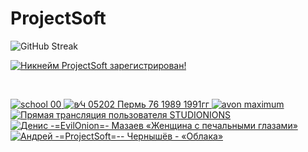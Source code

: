 # ProjectSoft

![GitHub Streak](http://github-readme-streak-stats.herokuapp.com?user=ProjectSoft-STUDIONIONS&locale=ru&mode=weekly)

<a href="https://mynickname.com/projectsoft" target="_blank">
	<img src="https://mynickname.com/img.php?nick=ProjectSoft&sert=2&text=t5" alt="Никнейм ProjectSoft зарегистрирован!" border="0" />
</a>
<p>&nbsp;</p>
<!-- prettier-ignore-start -->
<!-- BEGIN EXAMPLE-YOUTUBE-CARDS -->
<a href="https://www.youtube.com/watch?v=JngA6v6CFRI">
  <picture>
    <source media="(prefers-color-scheme: dark)" srcset="https://ytcards.demolab.com/?id=JngA6v6CFRI&title=school+00&lang=en&timestamp=1693159266&background_color=%230d1117&title_color=%23ffffff&stats_color=%23dedede&max_title_lines=2&width=250&border_radius=5&duration=211">
    <img src="https://ytcards.demolab.com/?id=JngA6v6CFRI&title=school+00&lang=en&timestamp=1693159266&background_color=%23ffffff&title_color=%2324292f&stats_color=%2357606a&max_title_lines=2&width=250&border_radius=5&duration=211" alt="school 00" title="school 00">
  </picture>
</a>
<a href="https://www.youtube.com/watch?v=4vyN35OcqGo">
  <picture>
    <source media="(prefers-color-scheme: dark)" srcset="https://ytcards.demolab.com/?id=4vyN35OcqGo&title=%D0%B2%E2%81%84%D1%87+05202+%D0%9F%D0%B5%D1%80%D0%BC%D1%8C+76+1989+1991%D0%B3%D0%B3&lang=en&timestamp=1576603072&background_color=%230d1117&title_color=%23ffffff&stats_color=%23dedede&max_title_lines=2&width=250&border_radius=5&duration=296">
    <img src="https://ytcards.demolab.com/?id=4vyN35OcqGo&title=%D0%B2%E2%81%84%D1%87+05202+%D0%9F%D0%B5%D1%80%D0%BC%D1%8C+76+1989+1991%D0%B3%D0%B3&lang=en&timestamp=1576603072&background_color=%23ffffff&title_color=%2324292f&stats_color=%2357606a&max_title_lines=2&width=250&border_radius=5&duration=296" alt="в⁄ч 05202 Пермь 76 1989 1991гг" title="в⁄ч 05202 Пермь 76 1989 1991гг">
  </picture>
</a>
<a href="https://www.youtube.com/watch?v=HAoU8Xh-4H8">
  <picture>
    <source media="(prefers-color-scheme: dark)" srcset="https://ytcards.demolab.com/?id=HAoU8Xh-4H8&title=avon+maximum&lang=en&timestamp=1563732509&background_color=%230d1117&title_color=%23ffffff&stats_color=%23dedede&max_title_lines=2&width=250&border_radius=5&duration=91">
    <img src="https://ytcards.demolab.com/?id=HAoU8Xh-4H8&title=avon+maximum&lang=en&timestamp=1563732509&background_color=%23ffffff&title_color=%2324292f&stats_color=%2357606a&max_title_lines=2&width=250&border_radius=5&duration=91" alt="avon maximum" title="avon maximum">
  </picture>
</a>
<a href="https://www.youtube.com/watch?v=Up8erC73Kv8">
  <picture>
    <source media="(prefers-color-scheme: dark)" srcset="https://ytcards.demolab.com/?id=Up8erC73Kv8&title=%D0%9F%D1%80%D1%8F%D0%BC%D0%B0%D1%8F+%D1%82%D1%80%D0%B0%D0%BD%D1%81%D0%BB%D1%8F%D1%86%D0%B8%D1%8F+%D0%BF%D0%BE%D0%BB%D1%8C%D0%B7%D0%BE%D0%B2%D0%B0%D1%82%D0%B5%D0%BB%D1%8F+STUDIONIONS&lang=en&timestamp=1503508627&background_color=%230d1117&title_color=%23ffffff&stats_color=%23dedede&max_title_lines=2&width=250&border_radius=5&duration=0">
    <img src="https://ytcards.demolab.com/?id=Up8erC73Kv8&title=%D0%9F%D1%80%D1%8F%D0%BC%D0%B0%D1%8F+%D1%82%D1%80%D0%B0%D0%BD%D1%81%D0%BB%D1%8F%D1%86%D0%B8%D1%8F+%D0%BF%D0%BE%D0%BB%D1%8C%D0%B7%D0%BE%D0%B2%D0%B0%D1%82%D0%B5%D0%BB%D1%8F+STUDIONIONS&lang=en&timestamp=1503508627&background_color=%23ffffff&title_color=%2324292f&stats_color=%2357606a&max_title_lines=2&width=250&border_radius=5&duration=0" alt="Прямая трансляция пользователя STUDIONIONS" title="Прямая трансляция пользователя STUDIONIONS">
  </picture>
</a>
<a href="https://www.youtube.com/watch?v=0Nv-yFuT-BQ">
  <picture>
    <source media="(prefers-color-scheme: dark)" srcset="https://ytcards.demolab.com/?id=0Nv-yFuT-BQ&title=%D0%94%D0%B5%D0%BD%D0%B8%D1%81+-%3DEvilOnion%3D-+%D0%9C%D0%B0%D0%B7%D0%B0%D0%B5%D0%B2+%C2%AB%D0%96%D0%B5%D0%BD%D1%89%D0%B8%D0%BD%D0%B0+%D1%81+%D0%BF%D0%B5%D1%87%D0%B0%D0%BB%D1%8C%D0%BD%D1%8B%D0%BC%D0%B8+%D0%B3%D0%BB%D0%B0%D0%B7%D0%B0%D0%BC%D0%B8%C2%BB&lang=en&timestamp=1452385624&background_color=%230d1117&title_color=%23ffffff&stats_color=%23dedede&max_title_lines=2&width=250&border_radius=5&duration=216">
    <img src="https://ytcards.demolab.com/?id=0Nv-yFuT-BQ&title=%D0%94%D0%B5%D0%BD%D0%B8%D1%81+-%3DEvilOnion%3D-+%D0%9C%D0%B0%D0%B7%D0%B0%D0%B5%D0%B2+%C2%AB%D0%96%D0%B5%D0%BD%D1%89%D0%B8%D0%BD%D0%B0+%D1%81+%D0%BF%D0%B5%D1%87%D0%B0%D0%BB%D1%8C%D0%BD%D1%8B%D0%BC%D0%B8+%D0%B3%D0%BB%D0%B0%D0%B7%D0%B0%D0%BC%D0%B8%C2%BB&lang=en&timestamp=1452385624&background_color=%23ffffff&title_color=%2324292f&stats_color=%2357606a&max_title_lines=2&width=250&border_radius=5&duration=216" alt="Денис -=EvilOnion=- Мазаев «Женщина с печальными глазами»" title="Денис -=EvilOnion=- Мазаев «Женщина с печальными глазами»">
  </picture>
</a>
<a href="https://www.youtube.com/watch?v=axd2JccV8MA">
  <picture>
    <source media="(prefers-color-scheme: dark)" srcset="https://ytcards.demolab.com/?id=axd2JccV8MA&title=%D0%90%D0%BD%D0%B4%D1%80%D0%B5%D0%B9++-%3DProjectSoft%3D--+%D0%A7%D0%B5%D1%80%D0%BD%D1%8B%D1%88%D1%91%D0%B2+-+%C2%AB%D0%9E%D0%B1%D0%BB%D0%B0%D0%BA%D0%B0%C2%BB&lang=en&timestamp=1406774003&background_color=%230d1117&title_color=%23ffffff&stats_color=%23dedede&max_title_lines=2&width=250&border_radius=5&duration=167">
    <img src="https://ytcards.demolab.com/?id=axd2JccV8MA&title=%D0%90%D0%BD%D0%B4%D1%80%D0%B5%D0%B9++-%3DProjectSoft%3D--+%D0%A7%D0%B5%D1%80%D0%BD%D1%8B%D1%88%D1%91%D0%B2+-+%C2%AB%D0%9E%D0%B1%D0%BB%D0%B0%D0%BA%D0%B0%C2%BB&lang=en&timestamp=1406774003&background_color=%23ffffff&title_color=%2324292f&stats_color=%2357606a&max_title_lines=2&width=250&border_radius=5&duration=167" alt="Андрей  -=ProjectSoft=-- Чернышёв - «Облака»" title="Андрей  -=ProjectSoft=-- Чернышёв - «Облака»">
  </picture>
</a>
<!-- END EXAMPLE-YOUTUBE-CARDS -->
<!-- prettier-ignore-end -->
